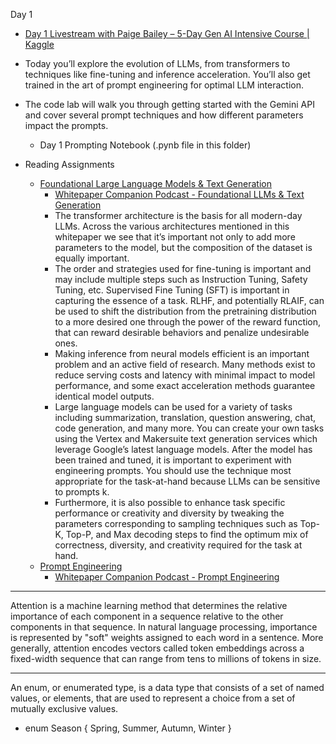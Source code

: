 Day 1

* [Day 1 Livestream with Paige Bailey – 5-Day Gen AI Intensive Course | Kaggle](https://youtu.be/kpRyiJUUFxY?si=vyq2pMUnQlwrGe2S)

* Today you’ll explore the evolution of LLMs, from transformers to techniques like fine-tuning and inference acceleration. You’ll also get trained in the art of prompt engineering for optimal LLM interaction.

* The code lab will walk you through getting started with the Gemini API and cover several prompt techniques and how different parameters impact the prompts.
  * Day 1 Prompting Notebook (.pynb file in this folder) 

* Reading Assignments
  * [Foundational Large Language Models & Text Generation](https://www.kaggle.com/whitepaper-foundational-llm-and-text-generation)
    * [Whitepaper Companion Podcast - Foundational LLMs & Text Generation](https://youtu.be/mQDlCZZsOyo?si=FKp3Uhz_c_uLoG7E)
    * The transformer architecture is the basis for all modern-day LLMs. Across the various
      architectures mentioned in this whitepaper we see that it’s important not only to add more
      parameters to the model, but the composition of the dataset is equally important.
    * The order and strategies used for fine-tuning is important and may include multiple steps
      such as Instruction Tuning, Safety Tuning, etc. Supervised Fine Tuning (SFT) is important
      in capturing the essence of a task. RLHF, and potentially RLAIF, can be used to shift the
      distribution from the pretraining distribution to a more desired one through the power of
      the reward function, that can reward desirable behaviors and penalize undesirable ones.
    * Making inference from neural models efficient is an important problem and an active
      field of research. Many methods exist to reduce serving costs and latency with minimal
      impact to model performance, and some exact acceleration methods guarantee identical
      model outputs.
    * Large language models can be used for a variety of tasks including summarization,
      translation, question answering, chat, code generation, and many more. You can
      create your own tasks using the Vertex and Makersuite text generation services which
      leverage Google’s latest language models. After the model has been trained and tuned,
      it is important to experiment with engineering prompts. You should use the technique
      most appropriate for the task-at-hand because LLMs can be sensitive to prompts k.
    * Furthermore, it is also possible to enhance task specific performance or creativity and
      diversity by tweaking the parameters corresponding to sampling techniques such as
      Top-K, Top-P, and Max decoding steps to find the optimum mix of correctness, diversity,
      and creativity required for the task at hand.
  * [Prompt Engineering](https://www.kaggle.com/whitepaper-prompt-engineering)
    * [Whitepaper Companion Podcast - Prompt Engineering](https://youtu.be/F_hJ2Ey4BNc?si=wMn_Z0a7KZaUvxZV) 

- - - -

Attention is a machine learning method that determines the relative importance of each component in a sequence relative to the other components in that sequence. In natural language processing, importance is represented by "soft" weights assigned to each word in a sentence. More generally, attention encodes vectors called token embeddings across a fixed-width sequence that can range from tens to millions of tokens in size.

- - - -
An enum, or enumerated type, is a data type that consists of a set of named values, or elements, that are used to represent a choice from a set of mutually exclusive values.
* enum Season { Spring, Summer, Autumn, Winter }
